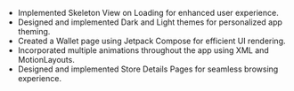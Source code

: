- Implemented Skeleton View on Loading for enhanced user experience.
- Designed and implemented Dark and Light themes for personalized app theming.
- Created a Wallet page using Jetpack Compose for efficient UI rendering.
- Incorporated multiple animations throughout the app using XML and MotionLayouts.
- Designed and implemented Store Details Pages for seamless browsing experience.
